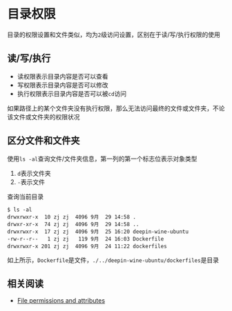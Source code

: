 
# 目录权限

目录的权限设置和文件类似，均为`2`级访问设置，区别在于读/写/执行权限的使用

## 读/写/执行

* 读权限表示目录内容是否可以查看
* 写权限表示目录内容是否可以修改
* 执行权限表示目录内容是否可以被`cd`访问

如果路径上的某个文件夹没有执行权限，那么无法访问最终的文件或文件夹，不论该文件或文件夹的权限状况

## 区分文件和文件夹

使用`ls -al`查询文件/文件夹信息，第一列的第一个标志位表示对象类型

1. `d`表示文件夹
2. `-`表示文件

查询当前目录

```
$ ls -al
drwxrwxr-x  10 zj zj  4096 9月  29 14:58 .
drwxr-xr-x  74 zj zj  4096 9月  29 14:58 ..
drwxrwxr-x  17 zj zj  4096 9月  25 16:20 deepin-wine-ubuntu
-rw-r--r--   1 zj zj   119 9月  24 16:03 Dockerfile
drwxrwxr-x 201 zj zj  4096 9月  24 11:22 dockerfiles
```

如上所示，`Dockerfile`是文件，`./../deepin-wine-ubuntu/dockerfiles`是目录

## 相关阅读

* [File permissions and attributes](https://wiki.archlinux.org/index.php/File_permissions_and_attributes#Viewing_permissions)
